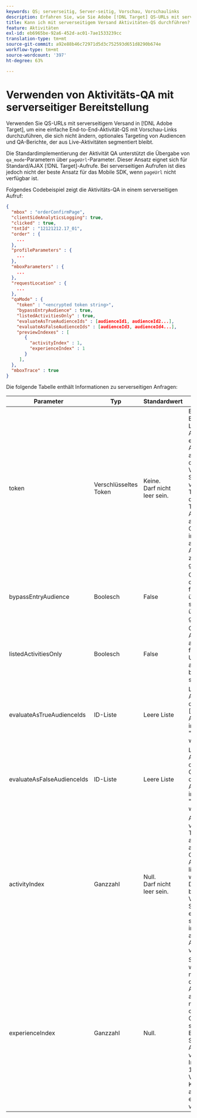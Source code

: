 ```yaml
---
keywords: QS; serverseitig, Server-seitig, Vorschau, Vorschaulinks
description: Erfahren Sie, wie Sie Adobe [!DNL Target] QS-URLs mit serverseitigem Versand verwenden, um eine durchgängige Qualitätssicherung mit Links zu Vorschauen, die sich nicht ändern, optionalem Audiencen-Targeting und QS-Berichte durchzuführen, der aus Live-Aktivitäten segmentiert bleibt.
title: Kann ich mit serverseitigem Versand Aktivitäten-QS durchführen?
feature: Aktivitäten
exl-id: eb6965be-92a6-452d-ac01-7ae1533239cc
translation-type: tm+mt
source-git-commit: a92e88b46c72971d5d3c752593d651d8290b674e
workflow-type: tm+mt
source-wordcount: '397'
ht-degree: 63%

---
```


# Verwenden von Aktivitäts-QA mit serverseitiger Bereitstellung

Verwenden Sie QS-URLs mit serverseitigem Versand in [!DNL Adobe Target], um eine einfache End-to-End-Aktivität-QS mit Vorschau-Links durchzuführen, die sich nicht ändern, optionales Targeting von Audiencen und QA-Berichte, der aus Live-Aktivitäten segmentiert bleibt.

Die Standardimplementierung der Aktivität QA unterstützt die Übergabe von `qa_mode`-Parametern über `pageUrl`-Parameter. Dieser Ansatz eignet sich für Standard/AJAX [!DNL Target]-Aufrufe. Bei serverseitigen Aufrufen ist dies jedoch nicht der beste Ansatz für das Mobile SDK, wenn `pageUrl` nicht verfügbar ist.

Folgendes Codebeispiel zeigt die Aktivitäts-QA in einem serverseitigen Aufruf:

```json
{
  "mbox" : "orderConfirmPage",
  "clientSideAnalyticsLogging": true,
  "clicked" : true,
  "tntId" : "12121212.17_01",
  "order" : {
    ...
  },
  "profileParameters" : {
    ...
  },
  "mboxParameters" : {
    ...
  },
  "requestLocation" : {
    ...
  },
  "qaMode" : {
    "token" : "<encrypted token string>",
    "bypassEntryAudience" : true,
    "listedActivitiesOnly" : true,
    "evaluateAsTrueAudienceIds" : [audienceId1, audienceId2...],
    "evaluateAsFalseAudienceIds" : [audienceId3, audienceId4...],
    "previewIndexes" : [
       {
         "activityIndex" : 1,
         "experienceIndex" : 1
       }
     ],
  },
  "mboxTrace" : true
}
```

Die folgende Tabelle enthält Informationen zu serverseitigen Anfragen:

| Parameter | Typ | Standardwert | Beschreibung |
|--- |--- |--- |--- |
| token | Verschlüsseltes Token | Keine.<br>Darf nicht leer sein. | Ein verschlüsseltes Element, das die Liste der Aktivitäts-IDs enthält, die in der Aktivitäts-QA ausgeführt werden dürfen.<br>Validierungsregeln: Sollte ein verschlüsseltes Token sein, das zu dem in der  [!DNL Target] Anforderung angegebenen Client gehört. Alle im Token angegebenen Aktivitäten müssen zu dem Client gehören. |
| bypassEntryAudience | Boolesch | False | Gibt an, ob Ziele der Einstiegsstufe für QA-Aktivitäten überprüft werden sollen oder als übereinstimmend gelten. |
| listedActivitiesOnly | Boolesch | False | Gibt an, ob QA-Aktivitäten isoliert ausgeführt oder für die aktuelle Umgebung als aktive Aktivitäten bewertet werden sollen. |
| evaluateAsTrueAudienceIds | ID-Liste | Leere Liste | Liste von Audiencen-IDs, die im Rahmen der [!DNL Target]-Anforderung immer als &quot;true&quot;bewertet werden sollten. |
| evaluateAsFalseAudienceIds | ID-Liste | Leere Liste | Liste von Audiencen-IDs, die im Gültigkeitsbereich der [!DNL Target]-Anforderung immer als &quot;false&quot;bewertet werden sollten. |
| activityIndex | Ganzzahl | Null.<br>Darf nicht leer sein. | Aktivitätsindex im verschlüsselten Token. Wenn activityIndex außerhalb der Grenzwerte der Aktivität im Token liegt oder null ist, wird er ignoriert. Der Index beginnt bei 1.<br>Validierungsregeln: Sollte mindestens ein Aktivitätsindex sein und auf eine im Token angegebene Aktivität verweisen. |
| experienceIndex | Ganzzahl | Null. | Sofern angegeben, wird ein Erlebnis nach dem Index in der Aktivitätsdefinition ausgewählt. Wenn nicht angegeben oder außerhalb der Grenzwerte, wird stattdessen die Erlebnisselektor-Strategie der Aktivität verwendet. Der Index beginnt bei 1.  Validierungsregeln: Kann null sein oder auf ein Erlebnis in einer Aktivität verweisen. |
